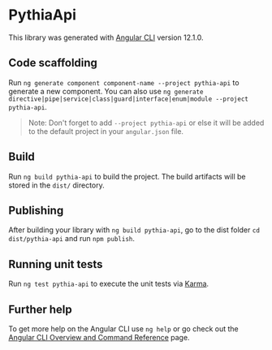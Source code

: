 # PythiaApi

This library was generated with [Angular CLI](https://github.com/angular/angular-cli) version 12.1.0.

## Code scaffolding

Run `ng generate component component-name --project pythia-api` to generate a new component. You can also use `ng generate directive|pipe|service|class|guard|interface|enum|module --project pythia-api`.
> Note: Don't forget to add `--project pythia-api` or else it will be added to the default project in your `angular.json` file. 

## Build

Run `ng build pythia-api` to build the project. The build artifacts will be stored in the `dist/` directory.

## Publishing

After building your library with `ng build pythia-api`, go to the dist folder `cd dist/pythia-api` and run `npm publish`.

## Running unit tests

Run `ng test pythia-api` to execute the unit tests via [Karma](https://karma-runner.github.io).

## Further help

To get more help on the Angular CLI use `ng help` or go check out the [Angular CLI Overview and Command Reference](https://angular.io/cli) page.
